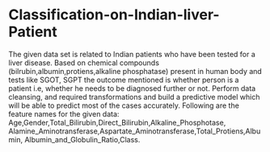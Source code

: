 # Classification-on-Indian-liver-Patient
The given data set is related to Indian patients who have been tested for a liver disease. Based on chemical compounds (bilrubin,albumin,protiens,alkaline phosphatase) present in human body and tests like SGOT, SGPT the outcome mentioned is whether person is a patient i.e, whether he needs to be diagnosed further or not. Perform data cleansing, and required transformations and build a predictive model which will be able to predict most of the cases accurately. Following are the feature names for the given data: Age,Gender,Total_Bilirubin,Direct_Bilirubin,Alkaline_Phosphotase, Alamine_Aminotransferase,Aspartate_Aminotransferase,Total_Protiens,Albumin, Albumin_and_Globulin_Ratio,Class.
